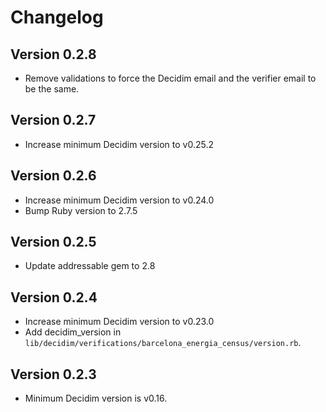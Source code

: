 # Changelog

## Version 0.2.8
- Remove validations to force the Decidim email and the verifier email to be the same.

## Version 0.2.7
- Increase minimum Decidim version to v0.25.2

## Version 0.2.6
- Increase minimum Decidim version to v0.24.0
- Bump Ruby version to 2.7.5
## Version 0.2.5
- Update addressable gem to 2.8

## Version 0.2.4
- Increase minimum Decidim version to v0.23.0
- Add decidim_version in `lib/decidim/verifications/barcelona_energia_census/version.rb`.

## Version 0.2.3
- Minimum Decidim version is v0.16.
